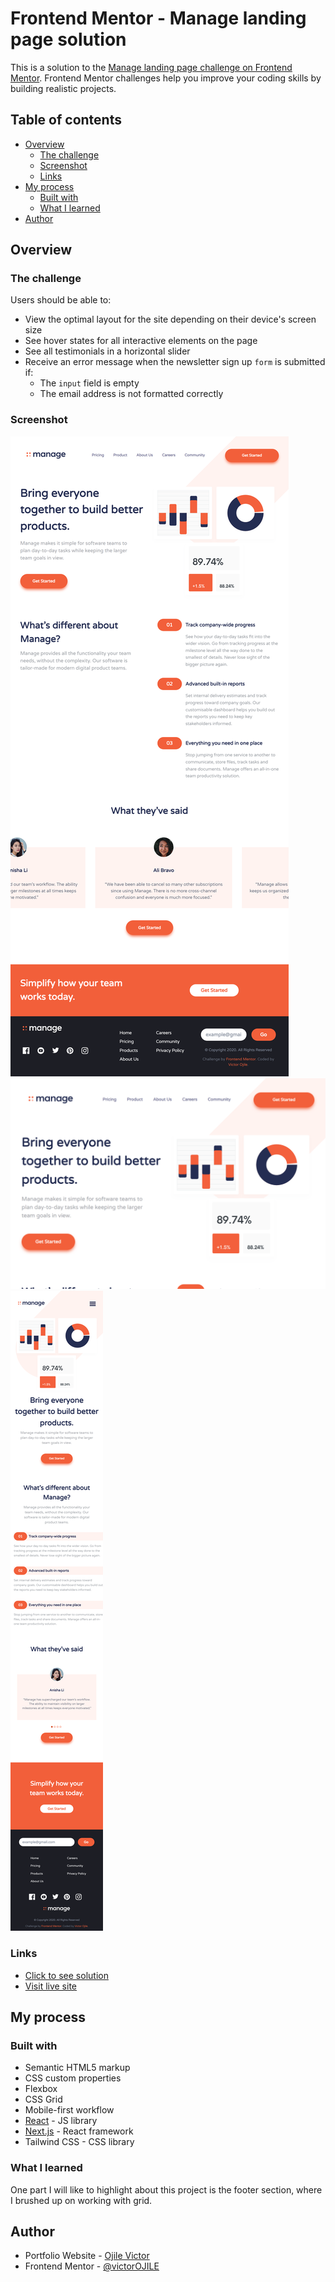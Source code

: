 # Frontend Mentor - Manage landing page solution

This is a solution to the [Manage landing page challenge on Frontend Mentor](https://www.frontendmentor.io/challenges/manage-landing-page-SLXqC6P5). Frontend Mentor challenges help you improve your coding skills by building realistic projects. 

## Table of contents

- [Overview](#overview)
  - [The challenge](#the-challenge)
  - [Screenshot](#screenshot)
  - [Links](#links)
- [My process](#my-process)
  - [Built with](#built-with)
  - [What I learned](#what-i-learned)
- [Author](#author)

## Overview

### The challenge

Users should be able to:

- View the optimal layout for the site depending on their device's screen size
- See hover states for all interactive elements on the page
- See all testimonials in a horizontal slider
- Receive an error message when the newsletter sign up `form` is submitted if:
  - The `input` field is empty
  - The email address is not formatted correctly

### Screenshot

![](./public/manage_laptop_full.png)
![](./public/manage_laptop.png)
![](./public/manage_iphone_12.png)

### Links

- [Click to see solution](https://github.com/victorOJILE/manage_landingpage)
- [Visit live site](https://https://victorojile.github.io/manage_landingpage)

## My process

### Built with

- Semantic HTML5 markup
- CSS custom properties
- Flexbox
- CSS Grid
- Mobile-first workflow
- [React](https://reactjs.org/) - JS library
- [Next.js](https://nextjs.org/) - React framework
- Tailwind CSS - CSS library

### What I learned

One part I will like to highlight about this project is the footer section, where I brushed up on working with grid.

## Author

- Portfolio Website - [Ojile Victor](https://victorojile.github.io/portfolio)
- Frontend Mentor - [@victorOJILE](https://www.frontendmentor.io/profile/victorOJILE)
